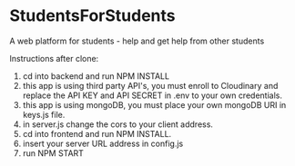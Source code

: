 # StudentsForStudents
A web platform for students - help and get help from other students

Instructions after clone:

1. cd into backend and run NPM INSTALL
2. this app is using third party API's, you must enroll to Cloudinary and replace the API KEY and API SECRET
in .env to your own credentials.
3. this app is using mongoDB, you must place your own mongoDB URI in keys.js file.
4. in server.js change the cors to your client address.
5. cd into frontend and run NPM INSTALL.
6. insert your server URL address in config.js
7. run NPM START
